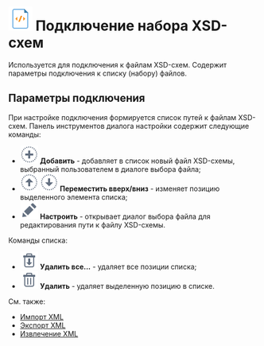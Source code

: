 # ![](../../../images/icons/vendors/xsdfilesconnection.svg) Подключение набора XSD-схем

Используется для подключения к файлам XSD-схем. Содержит параметры подключения к списку (набору) файлов.

## Параметры подключения

При настройке подключения формируется список путей к файлам XSD-схем. Панель инструментов диалога настройки содержит следующие команды:

* ![](../../../images/icons/toolbar-controls_18x18/toolbar-controls_18x18_plus_default.svg) **Добавить** - добавляет в список новый файл XSD-схемы, выбранный пользователем в диалоге выбора файла;
* ![](../../../images/icons/toolbar-controls_18x18/toolbar-controls_18x18_moveup_default.svg) ![](../../../images/icons/toolbar-controls_18x18/toolbar-controls_18x18_movedown_default.svg) **Переместить вверх/вниз** - изменяет позицию выделенного элемента списка;
* ![](../../../images/icons/toolbar-controls_18x18/toolbar-controls_18x18_edit_default.svg) **Настроить** - открывает диалог выбора файла для редактирования пути к файлу XSD-схемы.

Команды списка:

* ![](../../../images/icons/toolbar-controls_18x18/toolbar-controls_18x18_delete-all_default.svg) **Удалить все...** - удаляет все позиции списка;
* ![](../../../images/icons/toolbar-controls_18x18/toolbar-controls_18x18_delete_default.svg) **Удалить** - удаляет выделенную позицию в списке.

См. также:

* [Импорт XML](../../import/xml.md)
* [Экспорт XML](../../export/xml.md)
* [Извлечение XML](../../../processors/integration/extracting-xml.md)